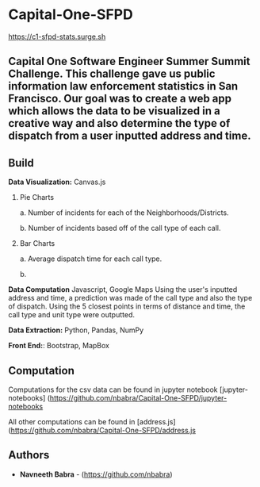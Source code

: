 # Capital-One-SFPD
https://c1-sfpd-stats.surge.sh

Capital One Software Engineer Summer Summit Challenge. This challenge gave us public information law enforcement statistics in San Francisco. Our goal was to create a web app which allows the data to be visualized in a creative way and also determine the type of dispatch from a user inputted address and time.
---

## Build

**Data Visualization:** Canvas.js
1. Pie Charts

      a. Number of incidents for each of the Neighborhoods/Districts.
      
      b. Number of incidents based off of the call type of each call. 

2. Bar Charts
      
      a. Average dispatch time for each call type.
      
      b. 
      
**Data Computation** Javascript, Google Maps
Using the user's inputted address and time, a prediction was made of the call type and also the type of dispatch. Using the 5 closest points in terms of distance and time, the call type and unit type were outputted. 

**Data Extraction:** Python, Pandas, NumPy

**Front End:**: Bootstrap, MapBox

## Computation 

Computations for the csv data can be found in jupyter notebook [jupyter-notebooks] (https://github.com/nbabra/Capital-One-SFPD/jupyter-notebooks

All other computations can be found in [address.js](https://github.com/nbabra/Capital-One-SFPD/address.js

## Authors

* **Navneeth Babra**  - (https://github.com/nbabra)

